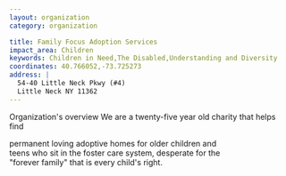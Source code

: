 ```yaml
---
layout: organization
category: organization

title: Family Focus Adoption Services
impact_area: Children
keywords: Children in Need,The Disabled,Understanding and Diversity
coordinates: 40.766052,-73.725273
address: |
  54-40 Little Neck Pkwy (#4)
  Little Neck NY 11362
---
```

Organization's overview
We are a twenty-five year old charity that helps find 

permanent loving adoptive homes for older children and  
teens who sit in the foster care system, desperate for the  
"forever family" that is every child's right.